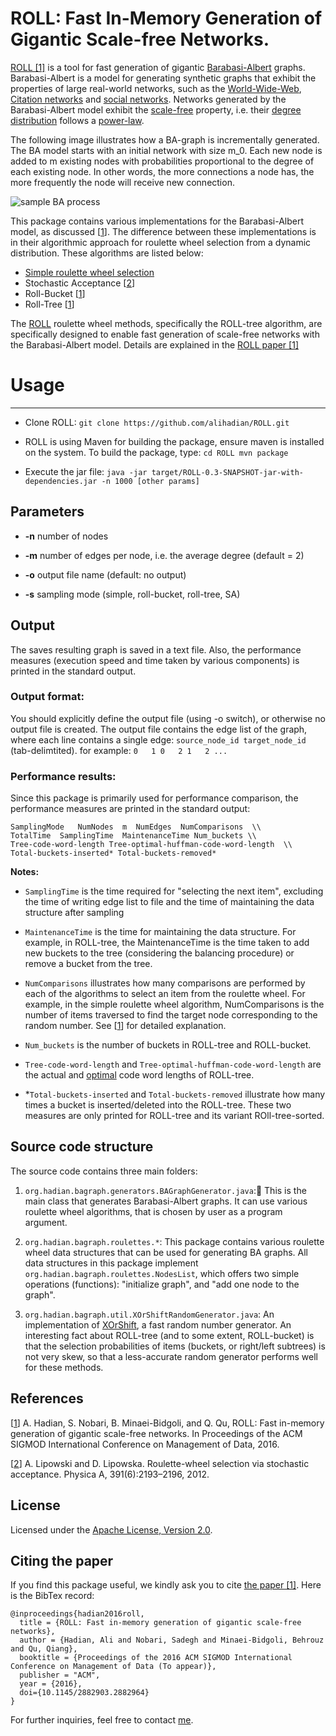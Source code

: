 ROLL: Fast In-Memory Generation of Gigantic Scale-free Networks.
=====
[ROLL \[1\]][1] is a tool for fast generation of gigantic [Barabasi-Albert](https://en.wikipedia.org/wiki/Barab%C3%A1si%E2%80%93Albert_model) graphs. Barabasi-Albert is a model for generating synthetic graphs that exhibit the properties of large real-world networks, such as the [World-Wide-Web](https://en.wikipedia.org/wiki/World_Wide_Web), [Citation networks](https://en.wikipedia.org/wiki/Citation_analysis) and [social networks](https://en.wikipedia.org/wiki/Social_network). Networks generated by the Barabasi-Albert model exhibit the [scale-free](https://en.wikipedia.org/wiki/Scale-free_network) property, i.e. their [degree distribution](https://en.wikipedia.org/wiki/Degree_distribution) follows a [power-law](https://en.wikipedia.org/wiki/Power_law).

The following image illustrates how a BA-graph is incrementally generated. The BA model starts with an initial network with size m_0. Each new node is added to m existing nodes with probabilities proportional to the degree of each existing node. In other words, the more connections a node has, the more frequently the node will receive new connection.

![sample BA process](https://upload.wikimedia.org/wikipedia/commons/thumb/4/48/Barabasi_Albert_model.gif/300px-Barabasi_Albert_model.gif)

This package contains various implementations for the  Barabasi-Albert model, as discussed [[1]]. The difference between these implementations is in their algorithmic approach for roulette wheel selection from a dynamic distribution. These algorithms are listed below:

 - [Simple roulette wheel selection](https://en.wikipedia.org/wiki/Fitness_proportionate_selection)
 - Stochastic Acceptance [[2]]
 - Roll-Bucket [[1]]
 - Roll-Tree [[1]]

The [ROLL][1] roulette wheel methods, specifically the ROLL-tree algorithm, are specifically designed to enable fast generation of scale-free networks with the Barabasi-Albert model. Details are explained in the [ROLL paper \[1\]][1]
 
# Usage
------------------------------
 - Clone ROLL:
``
git clone https://github.com/alihadian/ROLL.git
``

 - ROLL is using Maven for building the package, ensure maven is installed on the system. To build the package, type:
``
cd ROLL
mvn package
``

 - Execute the jar file:
``
java -jar target/ROLL-0.3-SNAPSHOT-jar-with-dependencies.jar -n 1000 [other params] 
``

Parameters
-----------
 - **-n** number of nodes

 - **-m** number of edges per node, i.e. the average degree (default = 2)

 - **-o** output file name (default: no output) 

 - **-s** sampling mode (simple, roll-bucket, roll-tree, SA)

Output
------
The saves resulting graph is saved in a text file. Also, the performance measures (execution speed and time taken by various components) is printed in the standard output.

### Output format:
You should explicitly define the output file (using -o switch), or otherwise no output file is created. The output file contains the edge list of the graph, where each line contains a single edge: ``source_node_id target_node_id`` (tab-delimtited). for example:
``
0	1
0	2
1	2
...
``

### Performance results:
Since this package is primarily used for performance comparison, the performance measures are printed in the standard output:
```
SamplingMode   NumNodes  m  NumEdges  NumComparisons  \\
TotalTime  SamplingTime  MaintenanceTime Num_buckets \\
Tree-code-word-length Tree-optimal-huffman-code-word-length  \\
Total-buckets-inserted* Total-buckets-removed*
```

**Notes:** 
 
 - ``SamplingTime`` is the time required for "selecting the next item", excluding the time of writing edge list to file and the time of maintaining the data structure after sampling
 
 - ``MaintenanceTime`` is the time for maintaining the data structure. For example, in ROLL-tree, the MaintenanceTime is the time taken to add new buckets to the tree (considering the balancing procedure) or remove a bucket from the tree. 
 
 - ``NumComparisons`` illustrates how many comparisons are performed by each of the algorithms to select an item from the roulette wheel. For example, in the simple roulette wheel algorithm, NumComparisons is the number of items traversed to find the target node corresponding to the random number. See [[1]] for detailed explanation. 
 
 - ``Num_buckets`` is the number of buckets in ROLL-tree and ROLL-bucket.

 - ``Tree-code-word-length`` and  ``Tree-optimal-huffman-code-word-length`` are the actual and [optimal](https://en.wikipedia.org/wiki/Huffman_coding) code word lengths of ROLL-tree. 
 - *``Total-buckets-inserted`` and ``Total-buckets-removed`` illustrate how many times a bucket is inserted/deleted into the ROLL-tree. These two measures are only printed for ROLL-tree and its variant ROll-tree-sorted.
	
Source code structure
---------------------
The source code contains three main folders:

 1. `org.hadian.bagraph.generators.BAGraphGenerator.java`: ُThis is the main class that generates Barabasi-Albert graphs. It can use various roulette wheel algorithms, that is chosen by user as a program argument.
 
 1. `org.hadian.bagraph.roulettes.*`: This package contains various roulette wheel data structures that can be used for generating BA graphs. All data structures in this package implement `org.hadian.bagraph.roulettes.NodesList`, which offers two simple operations (functions): "initialize graph", and "add one node to the graph".
	
 1. `org.hadian.bagraph.util.XOrShiftRandomGenerator.java`: An implementation of [XOrShift](https://en.wikipedia.org/wiki/Xorshift), a fast random number generator. An interesting fact about ROLL-tree (and to some extent, ROLL-bucket) is that the selection probabilities of items (buckets, or right/left subtrees) is not very skew, so that a less-accurate random generator performs well for these methods.
	
References
-----------
[[1]] A. Hadian, S. Nobari, B. Minaei-Bidgoli, and Q. Qu, ROLL: Fast in-memory generation of gigantic scale-free networks. In Proceedings of the ACM 	SIGMOD International Conference on Management of Data, 2016.

[[2]] A. Lipowski and D. Lipowska. Roulette-wheel selection via stochastic acceptance. Physica A, 391(6):2193–2196, 2012.


License
-------
Licensed under the [Apache License, Version 2.0](http://www.apache.org/licenses/LICENSE-2.0).


Citing the paper
----------------
If you find this package useful, we kindly ask you to cite [the paper \[1\]][1]. Here is the BibTex record:

```
@inproceedings{hadian2016roll,
  title = {ROLL: Fast in-memory generation of gigantic scale-free networks}, 
  author = {Hadian, Ali and Nobari, Sadegh and Minaei-Bidgoli, Behrouz and Qu, Qiang},
  booktitle = {Proceedings of the 2016 ACM SIGMOD International Conference on Management of Data (To appear)},
  publisher = "ACM",
  year = {2016},
  doi={10.1145/2882903.2882964}
}
```

For further inquiries, feel free to contact [me](http://hadian.org).

[1]: http://dl.acm.org/citation.cfm?doid=2882903.2882964
[2]: http://dx.doi.org/10.1016/j.physa.2011.12.004